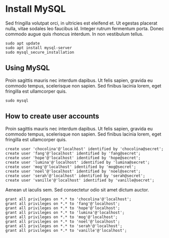 # Install MySQL

Sed fringilla volutpat orci, in ultricies est eleifend et. Ut egestas placerat nulla, vitae sodales leo faucibus id. Integer rutrum fermentum porta. Donec commodo augue quis rhoncus interdum. In non vestibulum tellus.

```
sudo apt update
sudo apt install mysql-server
sudo mysql_secure_installation
```

## Using MySQL

Proin sagittis mauris nec interdum dapibus. Ut felis sapien, gravida eu commodo tempus, scelerisque non sapien. Sed finibus lacinia lorem, eget fringilla est ullamcorper quis.

```
sudo mysql
```

## How to create user accounts

Proin sagittis mauris nec interdum dapibus. Ut felis sapien, gravida eu commodo tempus, scelerisque non sapien. Sed finibus lacinia lorem, eget fringilla est ullamcorper quis.

```
create user 'chocolina'@'localhost' identified by 'chocolina@secret';
create user 'fang'@'localhost' identified by 'fang@secret';
create user 'hope'@'localhost' identified by 'hope@secret';
create user 'lumina'@'localhost' identified by 'lumina@secret';
create user 'mog'@'localhost' identified by 'mog@secret';
create user 'noel'@'localhost' identified by 'noel@secret';
create user 'serah'@'localhost' identified by 'serah@secret';
create user 'vanille'@'localhost' identified by 'vanille@secret';
```

Aenean ut iaculis sem. Sed consectetur odio sit amet dictum auctor.

```
grant all privileges on *.* to 'chocolina'@'localhost';
grant all privileges on *.* to 'fang'@'localhost';
grant all privileges on *.* to 'hope'@'localhost';
grant all privileges on *.* to 'lumina'@'localhost';
grant all privileges on *.* to 'mog'@'localhost';
grant all privileges on *.* to 'noel'@'localhost';
grant all privileges on *.* to 'serah'@'localhost';
grant all privileges on *.* to 'vanille'@'localhost';
```
